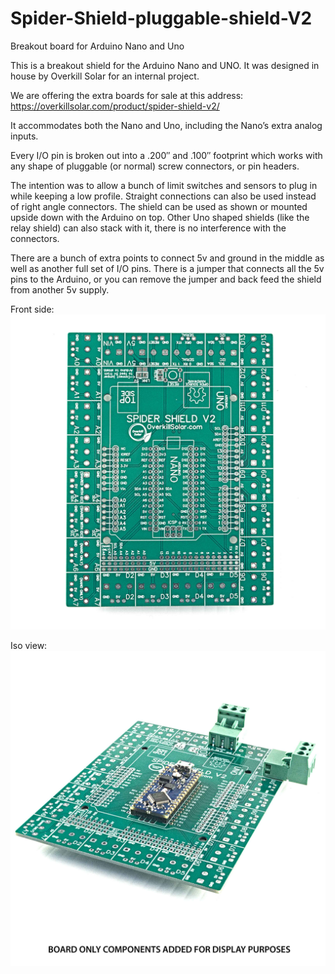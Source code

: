 # Spider-Shield-pluggable-shield-V2
Breakout board for Arduino Nano and Uno


This is a breakout shield for the Arduino Nano and UNO.
It was designed in house by Overkill Solar for an internal project.    

We are offering the extra boards for sale at this address: https://overkillsolar.com/product/spider-shield-v2/

It accommodates both the Nano and Uno, including the Nano’s extra analog inputs.

Every I/O pin is broken out into a .200″ and .100″ footprint which works with any shape of pluggable (or normal) screw connectors, or pin headers.

The intention was to allow a bunch of limit switches and sensors to plug in while keeping a low profile. Straight connections can also be used instead of right angle connectors. The shield can be used as shown or mounted upside down with the Arduino on top. Other Uno shaped shields (like the relay shield) can also stack with it, there is no interference with the connectors.

There are a bunch of extra points to connect 5v and ground in the middle as well as another full set of I/O pins. There is a jumper that connects all the 5v pins to the Arduino, or you can remove the jumper and back feed the shield from another 5v supply.

Front side:    
![front side photo](spider_shield_v2.jpg)


Iso view:     
![iso view](spider_shield_v2_iso.jpg)

